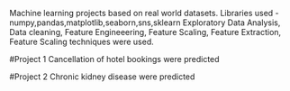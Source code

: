 Machine learning projects based on real world datasets.
Libraries used - numpy,pandas,matplotlib,seaborn,sns,sklearn
Exploratory Data Analysis, Data cleaning, Feature Engineeering, Feature Scaling, Feature Extraction, Feature Scaling techniques were used.

#Project 1
Cancellation of hotel bookings were predicted

#Project 2
Chronic kidney disease were predicted
